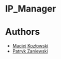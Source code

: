 # IP_Manager

# Authors

- [Maciej Kozłowski](https://github.com/maciekkoz98)
- [Patryk Zaniewski](https://github.com/patrykzaniewski)

